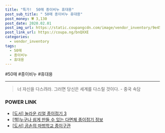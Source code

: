 ```yaml
--- 
title: "특가!  50매 종이비누 휴대용" 
post_sub_title: " 50매 종이비누 휴대용" 
post_money: ₩ 3,130 
post_date: 2020.02.01 
post_img_url: https://static.coupangcdn.com/image/vendor_inventory/9e45/f68c73cf54700498ff1dd31153bd15eed7875799a4ec37b1c08e1d56ee88.jpg 
post_link_url: https://coupa.ng/bnQXXE 
categories: 
  - vendor_inventory 
tags: 
  - 50매 
  - 종이비누 
  - 휴대용 
--- 
```

  #50매 #종이비누 #휴대용 
<hr> 

> 너 자신을 다스려라. 그러면 당신은 세계를 다스릴 것이다. - 중국 속담 


### POWER LINK

* <a href="https://blog.naver.com/santokki14/221789785012" target="_blank">[도서] 놀라운 리얼 종이접기 3</a>
* <a href="https://blog.naver.com/fasyy4321/221760280456" target="_blank">[책]누구나 쉽게 만들 수 있는 다면체 종이접기 정보</a>
* <a href="https://blog.naver.com/sakai111/221791724545" target="_blank">[도서] 곰손의 마법학교 종이구관</a>
